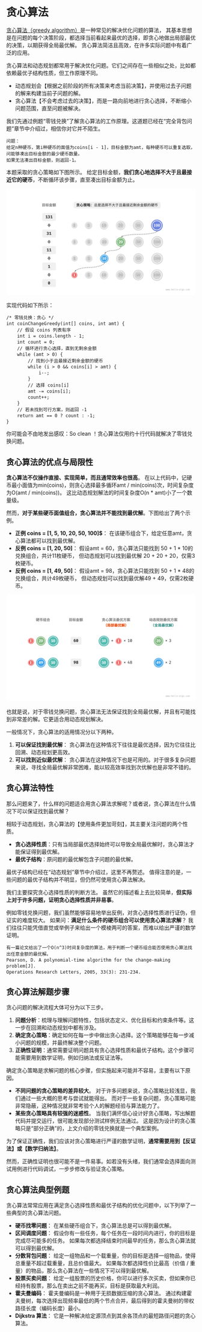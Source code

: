 # 贪心算法

<u>贪心算法（greedy algorithm）</u>是一种常见的解决优化问题的算法，
其基本思想是在问题的每个决策阶段，都选择当前看起来最优的选择，即贪心地做出局部最优的决策，以期获得全局最优解。
贪心算法简洁且高效，在许多实际问题中有着广泛的应用。

贪心算法和动态规划都常用于解决优化问题。它们之间存在一些相似之处，比如都依赖最优子结构性质，但工作原理不同。

- 动态规划会【根据之前阶段的所有决策来考虑当前决策】，并使用过去子问题的解来构建当前子问题的解。
- 贪心算法【不会考虑过去的决策】，而是一路向前地进行贪心选择，不断缩小问题范围，直至问题被解决。

我们先通过例题“零钱兑换”了解贪心算法的工作原理。这道题已经在“完全背包问题”章节中介绍过，相信你对它并不陌生。

```text
问题：
给定n种硬币，第i种硬币的面值为coins[i - 1]，目标金额为amt，每种硬币可以重复选取，问能够凑出目标金额的最少硬币数量。
如果无法凑出目标金额，则返回-1。
```

本题采取的贪心策略如下图所示。
给定目标金额，**我们贪心地选择不大于且最接近它的硬币**，不断循环该步骤，直至凑出目标金额为止。

![零钱兑换的贪心策略](img/15/01/coin_change_greedy_strategy.png)

实现代码如下所示：

```text
/* 零钱兑换：贪心 */
int coinChangeGreedy(int[] coins, int amt) {
    // 假设 coins 列表有序
    int i = coins.length - 1;
    int count = 0;
    // 循环进行贪心选择，直到无剩余金额
    while (amt > 0) {
        // 找到小于且最接近剩余金额的硬币
        while (i > 0 && coins[i] > amt) {
            i--;
        }
        // 选择 coins[i]
        amt -= coins[i];
        count++;
    }
    // 若未找到可行方案，则返回 -1
    return amt == 0 ? count : -1;
}
```

你可能会不由地发出感叹：So clean ！贪心算法仅用约十行代码就解决了零钱兑换问题。

## 贪心算法的优点与局限性

**贪心算法不仅操作直接、实现简单，而且通常效率也很高**。
在以上代码中，记硬币最小面值为min(coins)，则贪心选择最多循环amt / min(coins)次，时间复杂度为O(amt / min(coins))。
这比动态规划解法的时间复杂度O(n * amt)小了一个数量级。

然而，**对于某些硬币面值组合，贪心算法并不能找到最优解**。下图给出了两个示例。

- **正例 coins = [1, 5, 10, 20, 50, 100]$**：
  在该硬币组合下，给定任意amt，贪心算法都可以找到最优解。
- **反例 coins = [1, 20, 50]**：
  假设amt = 60，贪心算法只能找到 50 + 1 * 10的兑换组合，共计11枚硬币，
  但动态规划可以找到最优解 20 + 20 + 20，仅需3枚硬币。
- **反例 coins = [1, 49, 50]**：
  假设amt = 98，贪心算法只能找到 50 + 1 * 48的兑换组合，共计49枚硬币，
  但动态规划可以找到最优解49 + 49，仅需2枚硬币。

![贪心算法无法找出最优解的示例](img/15/01/coin_change_greedy_vs_dp.png)

也就是说，对于零钱兑换问题，贪心算法无法保证找到全局最优解，并且有可能找到非常差的解。它更适合用动态规划解决。

一般情况下，贪心算法的适用情况分以下两种。

1. **可以保证找到最优解**：
  贪心算法在这种情况下往往是最优选择，因为它往往比回溯、动态规划更高效。
2. **可以找到近似最优解**：
  贪心算法在这种情况下也是可用的。对于很多复杂问题来说，寻找全局最优解非常困难，能以较高效率找到次优解也是非常不错的。

## 贪心算法特性

那么问题来了，什么样的问题适合用贪心算法求解呢？或者说，贪心算法在什么情况下可以保证找到最优解？

相较于动态规划，贪心算法的【使用条件更加苛刻】，其主要关注问题的两个性质。

- **贪心选择性质**：只有当局部最优选择始终可以导致全局最优解时，贪心算法才能保证得到最优解。
- **最优子结构**：原问题的最优解包含子问题的最优解。

最优子结构已经在“动态规划”章节中介绍过，这里不再赘述。
值得注意的是，一些问题的最优子结构并不明显，但仍然可使用贪心算法解决。

我们主要探究贪心选择性质的判断方法。
虽然它的描述看上去比较简单，**但实际上对于许多问题，证明贪心选择性质并非易事**。

例如零钱兑换问题，我们虽然能够容易地举出反例，对贪心选择性质进行证伪，但证实的难度较大。
如果问：**满足什么条件的硬币组合可以使用贪心算法求解**？
我们往往只能凭借直觉或举例子来给出一个模棱两可的答案，而难以给出严谨的数学证明。

```text
有一篇论文给出了一个O(n^3)时间复杂度的算法，用于判断一个硬币组合能否使用贪心算法找出任意金额的最优解。
Pearson, D. A polynomial-time algorithm for the change-making problem[J]. 
Operations Research Letters, 2005, 33(3): 231-234.
```

## 贪心算法解题步骤

贪心问题的解决流程大体可分为以下三步。

1. **问题分析**：梳理与理解问题特性，包括状态定义、优化目标和约束条件等。这一步在回溯和动态规划中都有涉及。
2. **确定贪心策略**：确定如何在每一步中做出贪心选择。这个策略能够在每一步减小问题的规模，并最终解决整个问题。
3. **正确性证明**：通常需要证明问题具有贪心选择性质和最优子结构。这个步骤可能需要用到数学证明，例如归纳法或反证法等。

确定贪心策略是求解问题的核心步骤，但实施起来可能并不容易，主要有以下原因。

- **不同问题的贪心策略的差异较大**。
  对于许多问题来说，贪心策略比较浅显，我们通过一些大概的思考与尝试就能得出。
  而对于一些复杂问题，贪心策略可能非常隐蔽，这种情况就非常考验个人的解题经验与算法能力了。
- **某些贪心策略具有较强的迷惑性**。
  当我们满怀信心设计好贪心策略，写出解题代码并提交运行，很可能发现部分测试样例无法通过。
  这是因为设计的贪心策略只是“部分正确”的，上文介绍的零钱兑换就是一个典型案例。

为了保证正确性，我们应该对贪心策略进行严谨的数学证明，**通常需要用到【反证法】或【数学归纳法】**。

然而，正确性证明也很可能不是一件易事。如若没有头绪，我们通常会选择面向测试用例进行代码调试，一步步修改与验证贪心策略。

## 贪心算法典型例题

贪心算法常常应用在满足贪心选择性质和最优子结构的优化问题中，以下列举了一些典型的贪心算法问题。

- **硬币找零问题**：
    在某些硬币组合下，贪心算法总是可以得到最优解。
- **区间调度问题**：
    假设你有一些任务，每个任务在一段时间内进行，你的目标是完成尽可能多的任务。
    如果每次都选择结束时间最早的任务，那么贪心算法就可以得到最优解。
- **分数背包问题**：
    给定一组物品和一个载重量，你的目标是选择一组物品，使得总重量不超过载重量，且总价值最大。
    如果每次都选择性价比最高（价值 / 重量）的物品，那么贪心算法在一些情况下可以得到最优解。
- **股票买卖问题**：
    给定一组股票的历史价格，你可以进行多次买卖，但如果你已经持有股票，那么在卖出之前不能再买，目标是获取最大利润。
- **霍夫曼编码**：
    霍夫曼编码是一种用于无损数据压缩的贪心算法。
    通过构建霍夫曼树，每次选择出现频率最低的两个节点合并，最后得到的霍夫曼树的带权路径长度（编码长度）最小。
- **Dijkstra 算法**：
    它是一种解决给定源顶点到其余各顶点的最短路径问题的贪心算法。
